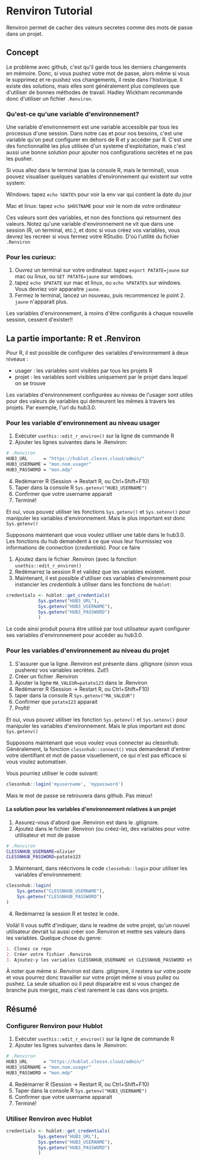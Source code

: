 # Renviron Tutorial
Renviron permet de cacher des valeurs secretes comme des mots de passe dans un projet.

## Concept
Le problème avec github, c'est qu'il garde tous les derniers changements en mémoire. Donc, si vous pushez votre mot de passe, alors même si vous le supprimez et re-pushez vos changements, il reste dans l'historique. Il existe des solutions, mais elles sont généralement plus complexes que d'utiliser de bonnes méthodes de travail. Hadley Wickham recommande donc d'utiliser un fichier `.Renviron`. 

### Qu'est-ce qu'une variable d'environnement?
Une variable d'environnement est une variable accessible par tous les processus d'une session. Dans notre cas et pour nos besoins, c'est une variable qu'on peut configurer en dehors de R et y accéder par R. C'est une des fonctionnalité les plus utilisée d'un systeme d'exploitation, mais c'est aussi une bonne solution pour ajouter nos configurations secrètes et ne pas les pusher.

Si vous allez dans le terminal (pas la console R, mais le terminal), vous pouvez visualiser quelques variables d'environnement qui existent sur votre system:

Windows: tapez `echo %DATE%` pour voir la env var qui contient la date du jour

Mac et linux: tapez `echo $HOSTNAME` pour voir le nom de votre ordinateur

Ces valeurs sont des variables, et non des fonctions qui retournent des valeurs. Notez qu'une variable d'environnement ne vit que dans une session (R, un terminal, etc.), et donc si vous créez vos variables, vous devrez les recréer si vous fermez votre RStudio. D'où l'utilité du fichier `.Renviron`

### Pour les curieux:
1. Ouvrez un terminal sur votre ordinateur. tapez `export PATATE=jaune` sur mac ou linux, ou `SET PATATE=jaune` sur windows.
2. tapez `echo $PATATE` sur mac et linux, ou `echo %PATATE%` sur windows. Vous devriez voir apparaitre `jaune`.
3. Fermez le terminal, lancez un nouveau, puis recommencez le point 2. `jaune` n'apparait plus.

Les variables d'environnement, à moins d'être configurés à chaque nouvelle session, cessent d'exister!!

## La partie importante: R et .Renviron
Pour R, il est possible de configurer des variables d'environnement à deux
niveaux :

- usager : les variables sont visibles par tous les projets R
- projet : les variables sont visibles uniquement par le projet dans lequel 
on se trouve

Les variables d'environnement configurées au niveau de l'usager sont utiles
pour des valeurs de variables qui demeurent les mêmes à travers les projets. Par exemple, l'url du hub3.0.

### Pour les variable d'environnement au niveau usager
1. Exécuter `usethis::edit_r_environ()` sur la ligne de commande R
2. Ajouter les lignes suivantes dans le .Renviron:
```sh
# .Renviron
HUB3_URL      = "https://hublot.clessn.cloud/admin/"
HUB3_USERNAME = "mon.nom.usager"
HUB3_PASSWORD = "mon.mdp"
```
4. Redémarrer R (Session -> Restart R, ou Ctrl+Shift+F10)
5. Taper dans la console R `Sys.getenv("HUB3_USERNAME")`
6. Confirmer que votre username apparait
7. Terminé!

Et oui, vous pouvez utiliser les fonctions `Sys.getenv()` et `Sys.setenv()` pour manipuler les variables d'environnement. Mais le plus important est donc `Sys.getenv()`

Supposons maintenant que vous voulez utiliser une table dans le hub3.0. Les fonctions du hub demandent à ce que vous leur fournissiez vos informations de connection (*credentials*). Pour ce faire

1. Ajoutez dans le fichier .Renviron (avec la fonction `usethis::edit_r_environ()`
2. Redémarrez la session R et validez que les variables existent.
3. Maintenant, il est possible d'utiliser ces variables d'environnement pour instancier les *credentials* à utiliser dans les fonctions de `hublot`:
```R
credentials <- hublot::get_credentials(
            Sys.getenv("HUB3_URL"), 
            Sys.getenv("HUB3_USERNAME"), 
            Sys.getenv("HUB3_PASSWORD")
            )
```
Le code ainsi produit pourra être utilisé par tout utilisateur ayant configurer ses variables d'environnement pour accéder au hub3.0.


### Pour les variables d'environnement au niveau du projet
1. S'assurer que la ligne .Renviron est présente dans .gitignore (sinon vous pusherez vos variables secrètes. Zut!)
2. Créer un fichier .Renviron
3. Ajouter la ligne `MA_VALEUR=patate123` dans le .Renviron
4. Redémarrer R (Session -> Restart R, ou Ctrl+Shift+F10)
5. taper dans la console R `Sys.getenv("MA_VALEUR")`
6. Confirmer que `patate123` apparait
7. Profit!

Et oui, vous pouvez utiliser les fonction `Sys.getenv()` et `Sys.setenv()` pour manipuler les variables d'environnement. Mais le plus important est donc `Sys.getenv()`

Supposons maintenant que vous voulez vous connecter au clessnhub. Généralement, la fonction `clessnhub::connect()` vous demanderait d'entrer votre identifiant et mot de passe visuellement, ce qui n'est pas efficace si vous voulez automatiser.

Vous pourriez utiliser le code suivant:
```R
clessnhub::login('myusername', 'mypassword')
```
Mais le mot de passe se retrouvera dans github. Pas mieux!

#### La solution pour les variables d'environnement relatives à un projet
1. Assurez-vous d'abord que .Renviron est dans le .gitignore.
2. Ajoutez dans le fichier .Renviron (ou créez-le), des variables pour votre utilisateur et mot de passe
```sh
# .Renviron
CLESSNHUB_USERNAME=olivier
CLESSNHUB_PASSWORD=patate123
```
3. Maintenant, dans réécrivons le code `clessnhub::login` pour utiliser les variables d'environnement:
```R
clessnhub::login(
    Sys.getenv("CLESSNHUB_USERNAME"), 
    Sys.getenv("CLESSNHUB_PASSWORD")
)
```
4. Redémarrez la session R et testez le code.

Voilà! Il vous suffit d'indiquer, dans le readme de votre projet, qu'un nouvel utilisateur devrait lui aussi créer son .Renviron et mettre ses valeurs dans les variables. Quelque chose du genre:
```md
1. Clonez ce repo
2. Créer votre fichier .Renviron
3. Ajoutez-y les variables CLESSNHUB_USERNAME et CLESSNHUB_PASSWORD et vos identifiants
```

À noter que même si .Renviron est dans .gitignore, il restera sur votre poste et vous pourrez donc travailler sur votre projet même si vous pullez ou pushez. La seule situation où il peut disparaitre est si vous changez de branche puis mergez, mais c'est rarement le cas dans vos projets.

## Résumé

### Configurer Renviron pour Hublot

1. Exécuter `usethis::edit_r_environ()` sur la ligne de commande R
2. Ajouter les lignes suivantes dans le .Renviron:
```sh
# .Renviron
HUB3_URL      = "https://hublot.clessn.cloud/admin/"
HUB3_USERNAME = "mon.nom.usager"
HUB3_PASSWORD = "mon.mdp"
```
4. Redémarrer R (Session -> Restart R, ou Ctrl+Shift+F10)
5. Taper dans la console R `Sys.getenv("HUB3_USERNAME")`
6. Confirmer que votre username apparait
7. Terminé!

### Utiliser Renviron avec Hublot

```R
credentials <- hublot::get_credentials(
            Sys.getenv("HUB3_URL"), 
            Sys.getenv("HUB3_USERNAME"), 
            Sys.getenv("HUB3_PASSWORD")
            )
```
